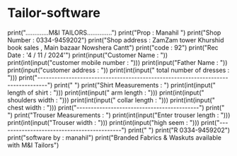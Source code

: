 # Tailor-software
print(".............M&I TAILORS..............")
print("Prop : Manahil ")
print("Shop Number : 0334-9459202")
print("Shop address : ZamZam tower Khurshid book sales , Main bazaar Nowshera Cantt")
print("code : 92")
print("Rec Date : '4 / 11 / 2024'")
print(input("Customer Name : "))
print(int(input("customer mobile number : ")))
print(input("Father Name :  "))
print(input("customer address : "))
print(int(input(" total number of dresses : ")))
print("---------------------------------------------------------------------------------")
print("                                                                                 ")
print("Shirt Measurements : ")
print(int(input(" length of shirt : ")))
print(int(input(" arm length : ")))
print(int(input(" shoulders width : ")))
print(int(input(" collar length : ")))
print(int(input(" chest width : ")))
print("-------------------------------------------")
print("                                           ")
print("Trouser Measurements : ")
print(int(input("Enter trouser length : ")))
print(int(input("Trouser width :  ")))
print(int(input("high seem : ")))
print("-------------------------------------------")
print("                                           ")
print("R 0334-9459202")
print("software by : manahil")
print("Branded Fabrics & Waskuts available with M&I Tailors")
